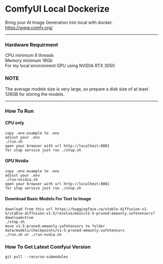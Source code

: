 # ComfyUI Local Dockerize
Bring your AI Image Generation into local with docker.<br>
https://www.comfy.org/<br>

---
### **Hardware Requirment**
CPU minimum 8 threads<br>
Memory minimum 16Gb<br>
For my local environment GPU using NVIDIA RTX 3050

### **NOTE**
The average models size is very large, so prepare a disk size of at least 128GB for storing the models.<br>

---
### **How To Run**
#### **CPU only**
```
copy .env.example to .env
adjust your .env
./run.sh
open your browser with url http://localhost:8081
for stop service just run ./stop.sh
```

#### **GPU Nvidia**
```
copy .env.example to .env
adjust your .env
./run-nvidia.sh
open your browser with url http://localhost:8081
for stop service just run ./stop.sh
```

#### **Download Basic Models For Text to Image**
```
download from this url https://huggingface.co/stable-diffusion-v1-5/stable-diffusion-v1-5/resolve/main/v1-5-pruned-emaonly.safetensors?download=true
./stop.sh
move v1-5-pruned-emaonly.safetensors to folder data/models/checkpoints/v1-5-pruned-emaonly.safetensors
./run.sh or ./run-nvdia.sh
```

### **How To Get Latest Comfyui Version**
```
git pull --recurse-submodules
```

